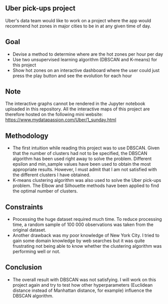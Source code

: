 ## Uber pick-ups project
Uber's data team would like to work on a project where the app would recommend hot zones in major cities to be in at any given time of day.

## Goal
- Devise a method to determine where are the hot zones per hour per day
- Use two unsupervised learning algorithm (DBSCAN and K-means) for this project
- Show hot zones on an interactive dashboard where the user could just press the play button and see the evolution for each hour

## Note
The interactive graphs cannot be rendered in the Jupyter notebook uploaded in this repository. All the interactive maps of this project are therefore hosted on the following mini website: https://www.mydatapassion.com/Uber/1_sunday.html

## Methodology
- The first intuition while reading this project was to use DBSCAN. Given that the number of clusters had not to be specified, the DBSCAN algorithm has been used right away to solve the problem. Different epsilon and min_sample values have been used to obtain the most appropriate results. However, I must admit that I am not satisfied with the different clusters I have obtained.
- K-means clustering algorithm was also used to solve the Uber pick-ups problem. The Elbow and Silhouette methods have been applied to find the optimal number of clusters.

## Constraints
- Processing the huge dataset required much time. To reduce processing time, a random sample of 100 000 observations was taken from the original dataset.
- Another drawback was my poor knowledge of New York City. I tried to gain some domain knowledge by web searches but it was quite frustrating not being able to know whether the clustering algorithm was performing well or not.

## Conclusion
- The overall result with DBSCAN was not satisfying. I will work on this project again and try to test how other hyperparameters (Euclidean distance instead of Manhattan distance, for example) influence the DBSCAN algorithm.
